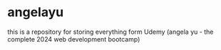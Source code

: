 # angelayu
this is a repository for storing everything form Udemy (angela yu - the complete 2024 web development bootcamp)
